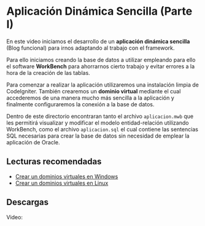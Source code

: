 # Aplicación Dinámica Sencilla (Parte I)

En este video iniciamos el desarrollo de un **aplicación dinámica sencilla** (Blog funcional) para irnos adaptando al trabajo con el framework.

Para ello iniciamos creando la base de datos a utilizar empleando para ello el software **WorkBench** para ahorrarnos cierto trabajo y evitar errores a la hora de la creación de las tablas.

Para comenzar a realizar la aplicación utilizaremos una instalación limpia de CodeIgniter. También crearemos un **dominio virtual** mediante el cual accederemos de una manera mucho más sencilla a la aplicación y finalmente configuraremos la conexión a la base de datos.

Dentro de este directorio encontraran tanto el archivo `aplicacion.mwb` que les permitirá visualizar y modificar el modelo entidad-relación utilizando WorkBench, como el archivo `aplicacion.sql` el cual contiene las sentencias SQL necesarias para crear la base de datos sin necesidad de emplear la aplicación de Oracle.

## Lecturas recomendadas

- [Crear un dominios virtuales en Windows]()
- [Crear un dominios virtuales en Linux]()

## Descargas

Video:
